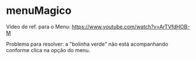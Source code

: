 # menuMagico

Vídeo de ref. para o Menu: https://www.youtube.com/watch?v=ArTVfdHOB-M

Problema para resolver: a "bolinha verde" não está acompanhando conforme clica na opção do menu.
